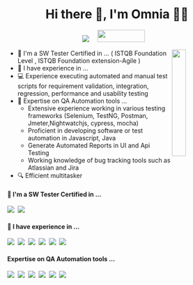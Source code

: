 <h1 align="center">Hi there 👋, I'm Omnia 👩‍💻</h1>
<p align="center">
    <a href="https://www.linkedin.com/in/omnia-tarek-b38b99ab/"><img src="https://img.shields.io/badge/linkedin-%230077B5.svg?&style=for-the-badge&logo=linkedin&logoColor=white"/></a>&nbsp;&nbsp;&nbsp;&nbsp;
    <a href="https://testautomationu.applitools.com/certificate/?id=84deca70"><img src="https://testautomationu.applitools.com/logo.png" width="109" height="28"></a>&nbsp;&nbsp;&nbsp;&nbsp;

  </p>
  <p> 
    
  </p>
  
  <img src="https://avatars3.githubusercontent.com/u/40431807?s=400&u=d826ac9b5ad828c1f2ca8dff6a02d987570d0579&v=4" align="right" width="25%"/>

- 🔭 I'm a SW Tester Certified in ... ( ISTQB Foundation Level , ISTQB Foundation extension-Agile )
- 🌱 I have experience in ...
- 💻 Experience executing automated and manual test scripts for requirement validation, integration, regression, performance and usability testing
- 🤖 Expertise on QA Automation tools ...
     - Extensive experience working in various testing frameworks (Selenium, TestNG, Postman, Jmeter,Nightwatchjs, cypress, mocha)
     - Proficient in developing software or test automation in Javascript, Java
     - Generate Automated Reports in UI and Api Testing
     - Working knowledge of bug tracking tools such as Atlassian and Jira
- 🔍 Efficient multitasker


<h4> 🔭 I'm a SW Tester Certified in ...</h4>

<p >
  <img src="https://img.shields.io/badge/ISTQB-Foundation%20Level-blue?style=flat&labelColor=red&logo-ISTQB" />&nbsp;&nbsp;<img src="https://img.shields.io/badge/ISTQB-Foundation%20Extension%20Agile-blue?style=flat&labelColor=red&logo-ISTQB" />&nbsp;&nbsp;<img 
</p>
    
<h4> 🌱 I have experience in ...</h4>

<p >
  <img src="https://img.shields.io/badge/Integration%20Testing-blue?&style=for-the-badge&logo=logoColor=white" />&nbsp;&nbsp;<img src="https://img.shields.io/badge/Regression%20Testing-blue?&style=for-the-badge&logo=logoColor=white" />&nbsp;&nbsp;<img 
   src="https://img.shields.io/badge/USABILITY%20Testing-blue?&style=for-the-badge&logo=logoColor=white" />&nbsp;&nbsp;<img src="https://img.shields.io/badge/Mobile%20Testing-blue?&style=for-the-badge&logo=logoColor=white" />&nbsp;&nbsp;<img 
      src="https://img.shields.io/badge/API%20Testing-blue?&style=for-the-badge&logo=logoColor=white" />&nbsp;&nbsp;<img src="https://img.shields.io/badge/LOAD%20Testing-blue?&style=for-the-badge&logo=logoColor=white" />&nbsp;&nbsp;<img 
</p>
    
 
<h4> Expertise on QA Automation tools ...</h4>

<p >
  <img src="https://img.shields.io/badge/SELENIUM-blue?&style=for-the-badge&logo=logoColor=white" />&nbsp;&nbsp;<img src="https://img.shields.io/badge/NIGHTWATCHJS-blue?&style=for-the-badge&logo=logoColor=white" />&nbsp;&nbsp;<img 
   src="https://img.shields.io/badge/CYPRESS-blue?&style=for-the-badge&logo=logoColor=white" />&nbsp;&nbsp;<img src="https://img.shields.io/badge/TESTNG-blue?&style=for-the-badge&logo=logoColor=white" />&nbsp;&nbsp;<img 
      src="https://img.shields.io/badge/POSTMAN-blue?&style=for-the-badge&logo=logoColor=white" />&nbsp;&nbsp;<img src="https://img.shields.io/badge/JMETER-blue?&style=for-the-badge&logo=logoColor=white" />&nbsp;&nbsp;<img 
</p>
